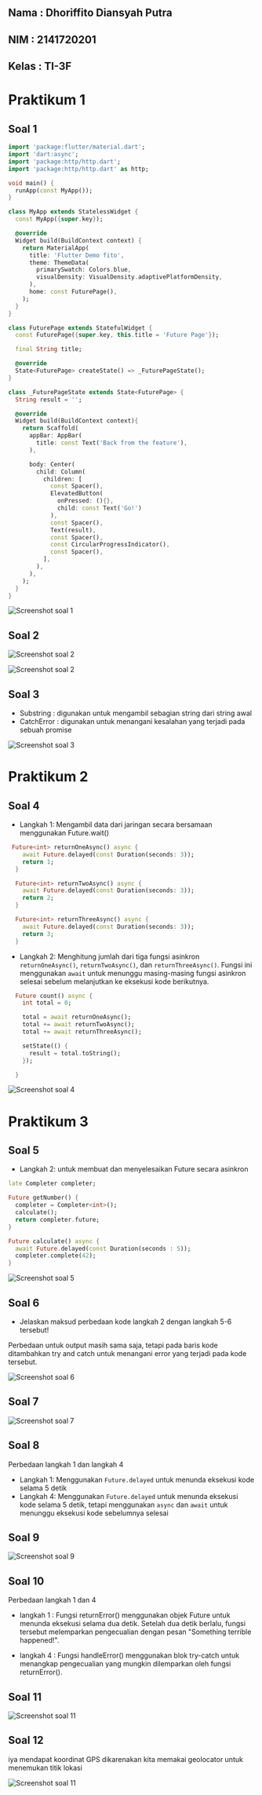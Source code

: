 ## Nama : Dhoriffito Diansyah Putra
## NIM : 2141720201
## Kelas : TI-3F

# Praktikum 1

## Soal 1

```dart
import 'package:flutter/material.dart';
import 'dart:async';
import 'package:http/http.dart';
import 'package:http/http.dart' as http;

void main() {
  runApp(const MyApp());
}

class MyApp extends StatelessWidget {
  const MyApp({super.key});

  @override
  Widget build(BuildContext context) {
    return MaterialApp(
      title: 'Flutter Demo fito',
      theme: ThemeData(
        primarySwatch: Colors.blue,
        visualDensity: VisualDensity.adaptivePlatformDensity,
      ),
      home: const FuturePage(),
    );
  }
}

class FuturePage extends StatefulWidget {
  const FuturePage({super.key, this.title = 'Future Page'});

  final String title;

  @override
  State<FuturePage> createState() => _FuturePageState();
}

class _FuturePageState extends State<FuturePage> {
  String result = '';

  @override
  Widget build(BuildContext context){
    return Scaffold(
      appBar: AppBar(
        title: const Text('Back from the feature'),
      ),

      body: Center(
        child: Column(
          children: [
            const Spacer(),
            ElevatedButton(
              onPressed: (){}, 
              child: const Text('Go!')
            ),
            const Spacer(),
            Text(result),
            const Spacer(),
            const CircularProgressIndicator(),
            const Spacer(),
          ],
        ),
      ),
    );
  }
}

```

![Screenshot soal 1](docs/prak1_no1.png)

## Soal 2

![Screenshot soal 2](docs/prak1_buku.png)

![Screenshot soal 2](docs/prak1_json.png)

## Soal 3
* Substring : digunakan untuk mengambil sebagian string dari string awal
* CatchError : digunakan untuk menangani kesalahan yang terjadi pada sebuah promise

![Screenshot soal 3](docs/prak1_no3.gif)

# Praktikum 2

## Soal 4

* Langkah 1: Mengambil data dari jaringan secara bersamaan menggunakan Future.wait()

```dart
 Future<int> returnOneAsync() async {
    await Future.delayed(const Duration(seconds: 3));
    return 1;
  }

  Future<int> returnTwoAsync() async {
    await Future.delayed(const Duration(seconds: 3));
    return 2;
  }

  Future<int> returnThreeAsync() async {
    await Future.delayed(const Duration(seconds: 3));
    return 3;
  }
```

* Langkah 2: Menghitung jumlah dari tiga fungsi asinkron `returnOneAsync()`, `returnTwoAsync()`, dan `returnThreeAsync()`. Fungsi ini menggunakan `await` untuk menunggu masing-masing fungsi asinkron selesai sebelum melanjutkan ke eksekusi kode berikutnya. 

```dart
  Future count() async {
    int total = 0;

    total = await returnOneAsync();
    total += await returnTwoAsync();
    total += await returnThreeAsync();

    setState(() {
      result = total.toString();
    });

  }
```

![Screenshot soal 4](docs/prak2_no4.gif)

# Praktikum 3

## Soal 5

* Langkah 2: untuk membuat dan menyelesaikan Future secara asinkron

```dart
late Completer completer;

Future getNumber() {
  completer = Completer<int>();
  calculate();
  return completer.future;
}

Future calculate() async {
  await Future.delayed(const Duration(seconds : 5));
  completer.complete(42);
}
```
![Screenshot soal 5](docs/prak3_no5.gif)

## Soal 6

* Jelaskan maksud perbedaan kode langkah 2 dengan langkah 5-6 tersebut!

Perbedaan untuk output masih sama saja, tetapi pada baris kode ditambahkan try and catch untuk menangani error yang terjadi pada kode tersebut.

![Screenshot soal 6](docs/prak3_no6.gif)

## Soal 7

![Screenshot soal 7](docs/prak4_no7.gif)

## Soal 8

Perbedaan langkah 1 dan langkah 4

* Langkah 1: Menggunakan `Future.delayed` untuk menunda eksekusi kode selama 5 detik
* Langkah 4: Menggunakan `Future.delayed` untuk menunda eksekusi kode selama 5 detik, tetapi menggunakan `async` dan `await` untuk menunggu eksekusi kode sebelumnya selesai

## Soal 9

![Screenshot soal 9](docs/prak5_no9.gif)

## Soal 10

Perbedaan langkah 1 dan 4

* langkah 1 : Fungsi returnError() menggunakan objek Future untuk menunda eksekusi selama dua detik. Setelah dua detik berlalu, fungsi tersebut melemparkan pengecualian dengan pesan "Something terrible happened!".

* langkah 4 : Fungsi handleError() menggunakan blok try-catch untuk menangkap pengecualian yang mungkin dilemparkan oleh fungsi returnError().

## Soal 11 

![Screenshot soal 11](docs/prak6_no12.png)

## Soal 12

iya mendapat koordinat GPS dikarenakan kita memakai geolocator untuk menemukan titik lokasi

![Screenshot soal 11](docs/prak6_no12.png)
